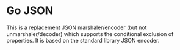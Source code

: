# Go JSON

This is a replacement JSON marshaler/encoder (but not unmarshaler/decoder) which supports the conditional exclusion of properties. It is based on the standard library JSON encoder.
